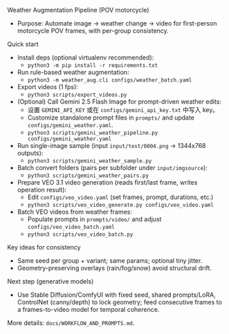 Weather Augmentation Pipeline (POV motorcycle)

- Purpose: Automate image → weather change → video for first-person motorcycle POV frames, with per-group consistency.

Quick start

- Install deps (optional virtualenv recommended):
  - `python3 -m pip install -r requirements.txt`
- Run rule-based weather augmentation:
  - `python3 -m weather_aug.cli configs/weather_batch.yaml`
- Export videos (1 fps):
  - `python3 scripts/export_videos.py`
- (Optional) Call Gemini 2.5 Flash Image for prompt-driven weather edits:
  - 设置 `GEMINI_API_KEY` 或在 `configs/gemini_api_key.txt` 中写入 key。
  - Customize standalone prompt files in `prompts/` and update `configs/gemini_weather.yaml`.
  - `python3 scripts/gemini_weather_pipeline.py configs/gemini_weather.yaml`
- Run single-image sample (input `input/test/0004.png` → 1344x768 outputs):
  - `python3 scripts/gemini_weather_sample.py`
- Batch convert folders (pairs per subfolder under `input/imgsource`):
  - `python3 scripts/gemini_weather_pairs.py`
- Prepare VEO 3.1 video generation (reads first/last frame, writes operation result):
  - Edit `configs/veo_video.yaml` (set frames, prompt, durations, etc.)
  - `python3 scripts/veo_video_generate.py configs/veo_video.yaml`
- Batch VEO videos from weather frames:
  - Populate prompts in `prompts/video/` and adjust `configs/veo_video_batch.yaml`
  - `python3 scripts/veo_video_batch.py`

Key ideas for consistency

- Same seed per group + variant; same params; optional tiny jitter.
- Geometry-preserving overlays (rain/fog/snow) avoid structural drift.

Next step (generative models)

- Use Stable Diffusion/ComfyUI with fixed seed, shared prompts/LoRA, ControlNet (canny/depth) to lock geometry; feed consecutive frames to a frames-to-video model for temporal coherence.

More details: `docs/WORKFLOW_AND_PROMPTS.md`.
